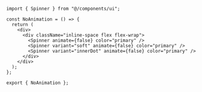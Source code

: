 ﻿```tsx
import { Spinner } from "@/components/ui";

const NoAnimation = () => {
  return (
    <div>
      <div className="inline-space flex flex-wrap">
        <Spinner animate={false} color="primary" />
        <Spinner variant="soft" animate={false} color="primary" />
        <Spinner variant="innerDot" animate={false} color="primary" />
      </div>
    </div>
  );
};

export { NoAnimation };

```
